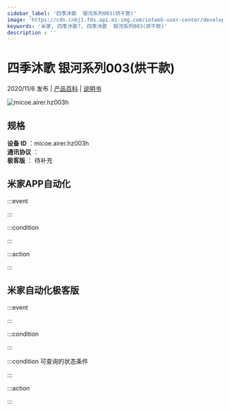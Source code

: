 ```yaml
---
sidebar_label: '四季沐歌  银河系列003(烘干款)'
image: 'https://cdn.cnbj1.fds.api.mi-img.com/iotweb-user-center/developer_1679048938797qFVZ1whA.png?GalaxyAccessKeyId=AKVGLQWBOVIRQ3XLEW&Expires=9223372036854775807&Signature=TnTmzEv7ucsbb7bW9QzqBjSUiUk='
keywords: '米家, 四季沐歌?, 四季沐歌  银河系列003(烘干款)'
description : ''
---
```

# 四季沐歌  银河系列003(烘干款)

2020/11/6 发布 | [产品百科](https://home.mi.com/webapp/content/baike/product/index.html?model=micoe.airer.hz003h/) | [说明书](https://home.mi.com/views/introduction.html?model=micoe.airer.hz003h&region=cn)

![micoe.airer.hz003h](https://cdn.cnbj1.fds.api.mi-img.com/iotweb-user-center/developer_1679048938797qFVZ1whA.png?GalaxyAccessKeyId=AKVGLQWBOVIRQ3XLEW&Expires=9223372036854775807&Signature=TnTmzEv7ucsbb7bW9QzqBjSUiUk=)

## 规格  
> 
**设备 ID** ：micoe.airer.hz003h  
**通讯协议** ：  
**极客版**  ： 待补充 


## 米家APP自动化  

:::event  

:::

:::condition  

:::

:::action   

:::

## 米家自动化极客版  

:::event  

:::

:::condition  

:::

:::condition 可查询的状态条件  

:::

:::action  

:::

        
